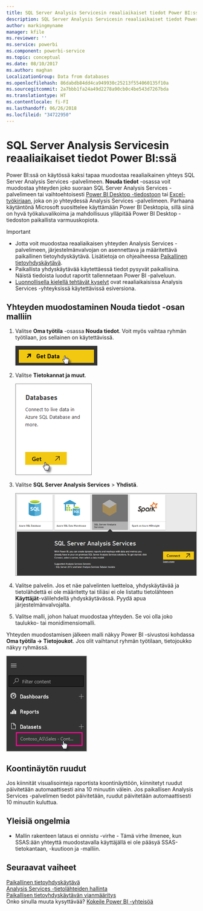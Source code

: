 ```yaml
---
title: SQL Server Analysis Servicesin reaaliaikaiset tiedot Power BI:ssä
description: SQL Server Analysis Servicesin reaaliaikaiset tiedot Power BI:ssä Tämä toteutetaan yritysyhdyskäytävää varten määritetyn tietolähteen avulla.
author: markingmyname
manager: kfile
ms.reviewer: ''
ms.service: powerbi
ms.component: powerbi-service
ms.topic: conceptual
ms.date: 08/10/2017
ms.author: maghan
LocalizationGroup: Data from databases
ms.openlocfilehash: 86dabdb84dd4ca949930c25213f554060135f10a
ms.sourcegitcommit: 2a7bbb1fa24a49d2278a90cb0c4be543d7267bda
ms.translationtype: HT
ms.contentlocale: fi-FI
ms.lasthandoff: 06/26/2018
ms.locfileid: "34722950"
---
```

# <a name="sql-server-analysis-services-live-data-in-power-bi"></a>SQL Server Analysis Servicesin reaaliaikaiset tiedot Power BI:ssä
Power BI:ssä on käytössä kaksi tapaa muodostaa reaaliaikainen yhteys SQL Server Analysis Services -palvelimeen. **Nouda tiedot** -osassa voit muodostaa yhteyden joko suoraan SQL Server Analysis Services -palvelimeen tai vaihtoehtoisesti [Power BI Desktop -tiedostoon](service-desktop-files.md) tai [Excel-työkirjaan](service-excel-workbook-files.md), joka on jo yhteydessä Analysis Services -palvelimeen. Parhaana käytäntönä Microsoft suosittelee käyttämään Power BI Desktopia, sillä siinä on hyvä työkaluvalikoima ja mahdollisuus ylläpitää Power BI Desktop -tiedoston paikallista varmuuskopiota.

 >[!IMPORTANT]
 >* Jotta voit muodostaa reaaliaikaisen yhteyden Analysis Services -palvelimeen, järjestelmänvalvojan on asennettava ja määritettävä paikallinen tietoyhdyskäytävä. Lisätietoja on ohjeaiheessa [Paikallinen tietoyhdyskäytävä](service-gateway-onprem.md).
 >* Paikallista yhdyskäytävää käytettäessä tiedot pysyvät paikallisina.  Näistä tiedoista luodut raportit tallennetaan Power BI -palveluun. 
 >* [Luonnollisella kielellä tehtävät kyselyt](service-q-and-a-direct-query.md) ovat reaaliaikaisissa Analysis Services -yhteyksissä käytettävissä esiversiona.

## <a name="to-connect-to-a-model-from-get-data"></a>Yhteyden muodostaminen Nouda tiedot -osan malliin
1. Valitse **Oma työtila** -osassa **Nouda tiedot**. Voit myös vaihtaa ryhmän työtilaan, jos sellainen on käytettävissä.
   
   ![](media/sql-server-analysis-services-tabular-data/connecttoas_getdatabutton.png)
2. Valitse **Tietokannat ja muut**.
   
   ![](media/sql-server-analysis-services-tabular-data/connecttoas_getdata_1.png)
3. Valitse **SQL Server Analysis Services**  >  **Yhdistä**. 
   
   ![](media/sql-server-analysis-services-tabular-data/connecttoas_getdata_2.png)
4. Valitse palvelin. Jos et näe palvelinten luetteloa, yhdyskäytävää ja tietolähdettä ei ole määritetty tai tiliäsi ei ole listattu tietolähteen **Käyttäjät**-välilehdellä yhdyskäytävässä. Pyydä apua järjestelmänvalvojalta.
5. Valitse malli, johon haluat muodostaa yhteyden. Se voi olla joko taulukko- tai monidimensiomalli.

Yhteyden muodostamisen jälkeen malli näkyy Power BI -sivustosi kohdassa **Oma työtila -> Tietojoukot**. Jos olit vaihtanut ryhmän työtilaan, tietojoukko näkyy ryhmässä.

![](media/sql-server-analysis-services-tabular-data/connecttoas_dataset_5.png)

## <a name="dashboard-tiles"></a>Koontinäytön ruudut
Jos kiinnität visualisointeja raportista koontinäyttöön, kiinnitetyt ruudut päivitetään automaattisesti aina 10 minuutin välein. Jos paikallisen Analysis Services -palvelimen tiedot päivitetään, ruudut päivitetään automaattisesti 10 minuutin kuluttua.

## <a name="common-issues"></a>Yleisiä ongelmia

* Mallin rakenteen lataus ei onnistu -virhe - Tämä virhe ilmenee, kun SSAS:ään yhteyttä muodostavalla käyttäjällä ei ole pääsyä SSAS-tietokantaan, -kuutioon ja -malliin.

## <a name="next-steps"></a>Seuraavat vaiheet
[Paikallinen tietoyhdyskäytävä](service-gateway-onprem.md)  
[Analysis Services -tietolähteiden hallinta](service-gateway-enterprise-manage-ssas.md)  
[Paikallisen tietoyhdyskäytävän vianmääritys](service-gateway-onprem-tshoot.md)  
Onko sinulla muuta kysyttävää? [Kokeile Power BI -yhteisöä](http://community.powerbi.com/)